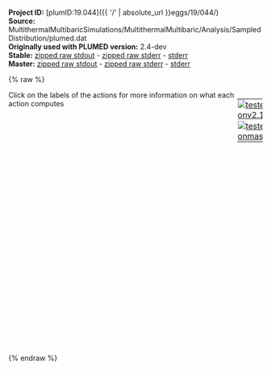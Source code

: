 **Project ID:** [plumID:19.044]({{ '/' | absolute_url }}eggs/19/044/)  
**Source:** MultithermalMultibaricSimulations/MultithermalMultibaric/Analysis/SampledDistribution/plumed.dat  
**Originally used with PLUMED version:** 2.4-dev  
**Stable:** [zipped raw stdout](plumed.dat.plumed.stdout.txt.zip) - [zipped raw stderr](plumed.dat.plumed.stderr.txt.zip) - [stderr](plumed.dat.plumed.stderr)  
**Master:** [zipped raw stdout](plumed.dat.plumed_master.stdout.txt.zip) - [zipped raw stderr](plumed.dat.plumed_master.stderr.txt.zip) - [stderr](plumed.dat.plumed_master.stderr)  

{% raw %}
<div style="width: 100%; float:left">
<div style="width: 90%; float:left" id="value_details_data/MultithermalMultibaricSimulations/MultithermalMultibaric/Analysis/SampledDistribution/plumed.dat"> Click on the labels of the actions for more information on what each action computes </div>
<div style="width: 10%; float:left"><table><tr><td style="padding:1px"><a href="plumed.dat.plumed.stderr"><img src="https://img.shields.io/badge/v2.10-passing-green.svg" alt="tested onv2.10" /></a></td></tr><tr><td style="padding:1px"><a href="plumed.dat.plumed_master.stderr"><img src="https://img.shields.io/badge/master-failed-red.svg" alt="tested onmaster" /></a></td></tr></table></div></div>
<pre style="width=97%;">
<span class="plumedtooltip" style="color:blue"># vim:ft=plumed<span class="right">Enables syntax highlighting for PLUMED files in vim. See <a href="https://www.plumed.org/doc-master/user-doc/html/_vim_syntax.html">here for more details. </a><i></i></span></span>
<br/><b name="data/MultithermalMultibaricSimulations/MultithermalMultibaric/Analysis/SampledDistribution/plumed.datenergy" onclick='showPath("data/MultithermalMultibaricSimulations/MultithermalMultibaric/Analysis/SampledDistribution/plumed.dat","data/MultithermalMultibaricSimulations/MultithermalMultibaric/Analysis/SampledDistribution/plumed.datenergy","data/MultithermalMultibaricSimulations/MultithermalMultibaric/Analysis/SampledDistribution/plumed.datenergy","brown")'>energy</b>: <span class="plumedtooltip" style="color:green">READ<span class="right">Read quantities from a colvar file. <a href="https://www.plumed.org/doc-master/user-doc/html/_r_e_a_d.html" style="color:green">More details</a><i></i></span></span> <span class="plumedtooltip">FILE<span class="right">the name of the file from which to read these quantities<i></i></span></span>=../COLVARtrim <span class="plumedtooltip">VALUES<span class="right">the values to read from the file<i></i></span></span>=energy2  <span class="plumedtooltip">IGNORE_TIME<span class="right"> ignore the time in the colvar file<i></i></span></span>
<span style="display:none;" id="data/MultithermalMultibaricSimulations/MultithermalMultibaric/Analysis/SampledDistribution/plumed.datenergy">The READ action with label <b>energy</b> calculates the following quantities:<table  align="center" frame="void" width="95%" cellpadding="5%"><tr><td width="5%"><b> Quantity </b>  </td><td><b> Description </b> </td></tr><tr><td width="5%">energy..#!custom</td><td>the names of the output components for this action depend on the actions input file see the example inputs below for details</td></tr></table></span><b name="data/MultithermalMultibaricSimulations/MultithermalMultibaric/Analysis/SampledDistribution/plumed.datvol" onclick='showPath("data/MultithermalMultibaricSimulations/MultithermalMultibaric/Analysis/SampledDistribution/plumed.dat","data/MultithermalMultibaricSimulations/MultithermalMultibaric/Analysis/SampledDistribution/plumed.datvol","data/MultithermalMultibaricSimulations/MultithermalMultibaric/Analysis/SampledDistribution/plumed.datvol","brown")'>vol</b>: <span class="plumedtooltip" style="color:green">READ<span class="right">Read quantities from a colvar file. <a href="https://www.plumed.org/doc-master/user-doc/html/_r_e_a_d.html" style="color:green">More details</a><i></i></span></span> <span class="plumedtooltip">FILE<span class="right">the name of the file from which to read these quantities<i></i></span></span>=../COLVARtrim <span class="plumedtooltip">VALUES<span class="right">the values to read from the file<i></i></span></span>=vol  <span class="plumedtooltip">IGNORE_TIME<span class="right"> ignore the time in the colvar file<i></i></span></span>
<br/><span style="display:none;" id="data/MultithermalMultibaricSimulations/MultithermalMultibaric/Analysis/SampledDistribution/plumed.datvol">The READ action with label <b>vol</b> calculates the following quantities:<table  align="center" frame="void" width="95%" cellpadding="5%"><tr><td width="5%"><b> Quantity </b>  </td><td><b> Description </b> </td></tr><tr><td width="5%">vol..#!custom</td><td>the names of the output components for this action depend on the actions input file see the example inputs below for details</td></tr></table></span><span class="plumedtooltip" style="color:green">HISTOGRAM<span class="right">Accumulate the average probability density along a few CVs from a trajectory. <a href="https://www.plumed.org/doc-master/user-doc/html/_h_i_s_t_o_g_r_a_m.html" style="color:green">More details</a><i></i></span></span> ...
  <span class="plumedtooltip">ARG<span class="right">the quantities that are being used to construct the histogram<i></i></span></span>=<b name="data/MultithermalMultibaricSimulations/MultithermalMultibaric/Analysis/SampledDistribution/plumed.datenergy">energy</b>,<b name="data/MultithermalMultibaricSimulations/MultithermalMultibaric/Analysis/SampledDistribution/plumed.datvol">vol</b>
  <span class="plumedtooltip">GRID_MIN<span class="right"> the lower bounds for the grid<i></i></span></span>=-15000,6.5
  <span class="plumedtooltip">GRID_MAX<span class="right"> the upper bounds for the grid<i></i></span></span>=-12500,8.5
  <span class="plumedtooltip">GRID_BIN<span class="right">the number of bins for the grid<i></i></span></span>=250,250
  <span class="plumedtooltip">BANDWIDTH<span class="right">the bandwidths for kernel density esimtation<i></i></span></span>=50,0.1
  <span class="plumedtooltip">NORMALIZATION<span class="right"> This controls how the data is normalized it can be set equal to true, false or ndata<i></i></span></span>=true
  <span class="plumedtooltip">LABEL<span class="right">a label for the action so that its output can be referenced in the input to other actions<i></i></span></span>=<b name="data/MultithermalMultibaricSimulations/MultithermalMultibaric/Analysis/SampledDistribution/plumed.dathh" onclick='showPath("data/MultithermalMultibaricSimulations/MultithermalMultibaric/Analysis/SampledDistribution/plumed.dat","data/MultithermalMultibaricSimulations/MultithermalMultibaric/Analysis/SampledDistribution/plumed.dathh","data/MultithermalMultibaricSimulations/MultithermalMultibaric/Analysis/SampledDistribution/plumed.dathh","brown")'>hh</b>
... HISTOGRAM
<br/><span style="display:none;" id="data/MultithermalMultibaricSimulations/MultithermalMultibaric/Analysis/SampledDistribution/plumed.dathh">The HISTOGRAM action with label <b>hh</b> calculates the following quantities:<table  align="center" frame="void" width="95%" cellpadding="5%"><tr><td width="5%"><b> Quantity </b>  </td><td><b> Description </b> </td></tr><tr><td width="5%">hh.value</td><td>the estimate of the histogram as a function of the argument that was obtained</td></tr></table></span><span class="plumedtooltip" style="color:green">DUMPGRID<span class="right">Output the function on the grid to a file with the PLUMED grid format. <a href="https://www.plumed.org/doc-master/user-doc/html/_d_u_m_p_g_r_i_d.html" style="color:green">More details</a><i></i></span></span> <span class="plumedtooltip">GRID<span class="right">the grid you would like to print (can also use ARG for specifying what is being printed)<i></i></span></span>=<b name="data/MultithermalMultibaricSimulations/MultithermalMultibaric/Analysis/SampledDistribution/plumed.dathh">hh</b> <span class="plumedtooltip">FILE<span class="right"> the file on which to write the grid<i></i></span></span>=histo <span class="plumedtooltip">STRIDE<span class="right"> the frequency with which the grid should be output to the file<i></i></span></span>=10000 <span class="plumedtooltip">FMT<span class="right">the format that should be used to output real numbers<i></i></span></span>=%15.10f
<span style="display:none;" id="data/MultithermalMultibaricSimulations/MultithermalMultibaric/Analysis/SampledDistribution/plumed.dat">The DUMPGRID action with label <b></b> calculates something</span><b name="data/MultithermalMultibaricSimulations/MultithermalMultibaric/Analysis/SampledDistribution/plumed.datff" onclick='showPath("data/MultithermalMultibaricSimulations/MultithermalMultibaric/Analysis/SampledDistribution/plumed.dat","data/MultithermalMultibaricSimulations/MultithermalMultibaric/Analysis/SampledDistribution/plumed.datff","data/MultithermalMultibaricSimulations/MultithermalMultibaric/Analysis/SampledDistribution/plumed.datff","brown")'>ff</b>: <span class="plumedtooltip" style="color:green">CONVERT_TO_FES<span class="right">Convert a histogram to a free energy surface. <a href="https://www.plumed.org/doc-master/user-doc/html/_c_o_n_v_e_r_t__t_o__f_e_s.html" style="color:green">More details</a><i></i></span></span> <span class="plumedtooltip">GRID<span class="right">the histogram that you would like to convert into a free energy surface (old syntax)<i></i></span></span>=<b name="data/MultithermalMultibaricSimulations/MultithermalMultibaric/Analysis/SampledDistribution/plumed.dathh">hh</b> <span class="plumedtooltip">TEMP<span class="right">the temperature at which you are operating<i></i></span></span>=300.0
<span style="display:none;" id="data/MultithermalMultibaricSimulations/MultithermalMultibaric/Analysis/SampledDistribution/plumed.datff">The CONVERT_TO_FES action with label <b>ff</b> calculates the following quantities:<table  align="center" frame="void" width="95%" cellpadding="5%"><tr><td width="5%"><b> Quantity </b>  </td><td><b> Description </b> </td></tr><tr><td width="5%">ff.value</td><td>the free energy surface</td></tr></table></span><span class="plumedtooltip" style="color:green">DUMPGRID<span class="right">Output the function on the grid to a file with the PLUMED grid format. <a href="https://www.plumed.org/doc-master/user-doc/html/_d_u_m_p_g_r_i_d.html" style="color:green">More details</a><i></i></span></span> <span class="plumedtooltip">GRID<span class="right">the grid you would like to print (can also use ARG for specifying what is being printed)<i></i></span></span>=<b name="data/MultithermalMultibaricSimulations/MultithermalMultibaric/Analysis/SampledDistribution/plumed.datff">ff</b> <span class="plumedtooltip">FILE<span class="right"> the file on which to write the grid<i></i></span></span>=fes <span class="plumedtooltip">STRIDE<span class="right"> the frequency with which the grid should be output to the file<i></i></span></span>=10000 <span class="plumedtooltip">FMT<span class="right">the format that should be used to output real numbers<i></i></span></span>=%15.10f

<span class="plumedtooltip" style="color:green">PRINT<span class="right">Print quantities to a file. <a href="https://www.plumed.org/doc-master/user-doc/html/_p_r_i_n_t.html" style="color:green">More details</a><i></i></span></span> <span class="plumedtooltip">ARG<span class="right">the labels of the values that you would like to print to the file<i></i></span></span>=* <span class="plumedtooltip">FILE<span class="right">the name of the file on which to output these quantities<i></i></span></span>=COLVAR <span class="plumedtooltip">STRIDE<span class="right"> the frequency with which the quantities of interest should be output<i></i></span></span>=1
</pre>
{% endraw %}
